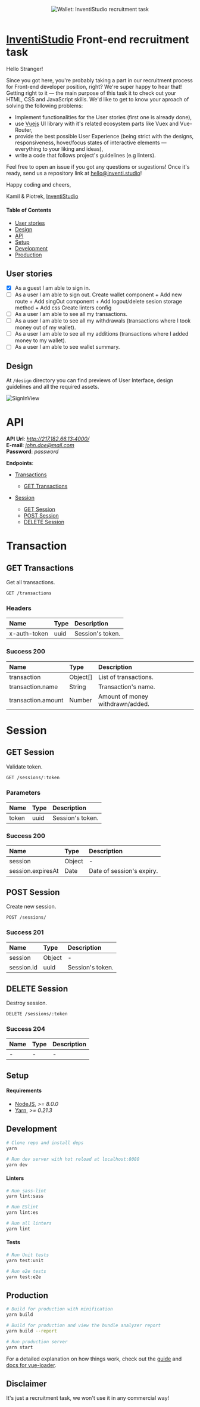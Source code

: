﻿<p align="center">
  <img alt="Wallet: InventiStudio recruitment task" src="design/assets/logo.svg" />
  <br>
  <br>
</p>

# [InventiStudio](https://inventi.studio) Front-end recruitment task

Hello Stranger!

Since you got here, you're probably taking a part in our recruitment process for Front-end developer position, right? We're super happy to hear that!
Getting right to it — the main purpose of this task it to check out your HTML, CSS and JavaScript skills. We'd like to get to know your aproach of solving the following problems:
- Implement functionalities for the User stories (first one is already done),
- use [Vuejs](https://vuejs.org/) UI library with it's related ecosystem parts like Vuex and Vue-Router,
- provide the best possible User Experience (being strict with the designs, responsiveness, hover/focus states of interactive elements — everything to your liking and ideas),
- write a code that follows project's guidelines (e.g linters).

Feel free to open an issue if you got any questions or sugestions! Once it's ready, send us a repository link at [hello@inventi.studio](mailto:hello@inventi.studio)!

Happy coding and cheers,

Kamil & Piotrek, [InventiStudio](https://inventi.studio)

#### Table of Contents
- [User stories](#user-stories)
- [Design](#design)
- [API](#api)
- [Setup](#setup)
- [Development](#development)
- [Production](#production)

## User stories
- [x] As a guest I am able to sign in.
- [ ] As a user I am able to sign out.
	Create wallet component +
	Add new route +
	Add singOut component + 
	Add logout/delete sesion storage method +
	Add css
	Create linters config
- [ ] As a user I am able to see all my transactions.
- [ ] As a user I am able to see all my withdrawals (transactions where I took money out of my wallet).
- [ ] As a user I am able to see all my additions (transactions where I added money to my wallet).
- [ ] As a user I am able to see wallet summary.

## Design
At `/design` directory you can find previews of User Interface, design guidelines and all the required assets.

![SignInView](design/preview/WalletView.jpg?raw=true)

# API

**API Url**: *http://217.182.66.13:4000/*  
**E-mail**: *john.doe@mail.com*  
**Password**: *password*

**Endpoints**:

- [Transactions](#transaction)
	- [GET Transactions](#get-transactions)

- [Session](#session)
	- [GET Session](#get-session)
	- [POST Session](#post-session)
	- [DELETE Session](#delete-session)

# Transaction

## GET Transactions

Get all transactions.

	GET /transactions

### Headers

| Name     | Type       | Description                           |
|:---------|:-----------|:--------------------------------------|
| x-auth-token | uuid | Session's token.

### Success 200

| Name     | Type       | Description                           |
|:---------|:-----------|:--------------------------------------|
| transaction | Object[] | List of transactions.
| transaction.name | String | Transaction's name.
| transaction.amount | Number | Amount of money withdrawn/added.

# Session

## GET Session

Validate token.

	GET /sessions/:token

### Parameters

| Name     | Type       | Description                           |
|:---------|:-----------|:--------------------------------------|
| token | uuid | Session's token.

### Success 200

| Name     | Type       | Description                           |
|:---------|:-----------|:--------------------------------------|
| session | Object | - |
| session.expiresAt | Date | Date of session's expiry. |

## POST Session

Create new session.

	POST /sessions/

### Success 201

| Name     | Type       | Description                           |
|:---------|:-----------|:--------------------------------------|
| session | Object | - |
| session.id | uuid | Session's token. |

## DELETE Session

Destroy session.

	DELETE /sessions/:token

### Success 204

| Name     | Type       | Description                           |
|:---------|:-----------|:--------------------------------------|
| - | - | - |

## Setup
#### Requirements
- [NodeJS](https://nodejs.org), *>= 8.0.0*
- [Yarn](https://yarnpkg.com/lang/en/), *>= 0.21.3*

## Development
```bash
# Clone repo and install deps
yarn
```

```bash
# Run dev server with hot reload at localhost:8080
yarn dev
```

#### Linters
```bash
# Run sass-lint
yarn lint:sass

# Run ESlint
yarn lint:es

# Run all linters
yarn lint
```

#### Tests
```bash
# Run Unit tests
yarn test:unit
```

```bash
# Run e2e tests
yarn test:e2e
```

## Production
```bash
# Build for production with minification
yarn build

# Build for production and view the bundle analyzer report
yarn build --report

# Run production server
yarn start
```

For a detailed explanation on how things work, check out the [guide](http://vuejs-templates.github.io/webpack/) and [docs for vue-loader](http://vuejs.github.io/vue-loader).

## Disclaimer

It's just a recruitment task, we won't use it in any commercial way!
